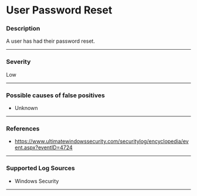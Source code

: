 # User Password Reset
### Description

A user has had their password reset. 

-------------------
### Severity

Low

-------------------
<!---
### Detailed Information

- Why is this alert triggered?
- What are the typical causes that generate this alert? (e.g. port scans, unusual file access activity, etc...)
- Which corroborating information should be looked up?
- Any supporting queries to get more information?
- Any supporting visualizations to get more information?

-------------------
--->
### Possible causes of false positives

- Unknown

-------------------
### References

- https://www.ultimatewindowssecurity.com/securitylog/encyclopedia/event.aspx?eventID=4724

-------------------
### Supported Log Sources

- Windows Security

-------------------
